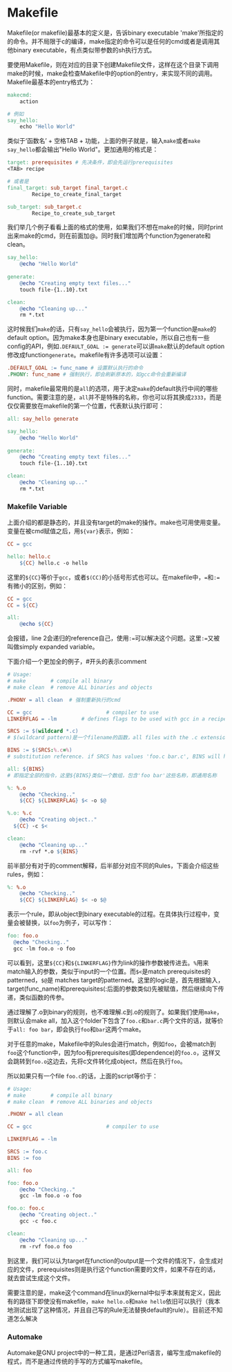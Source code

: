 # Makefile
Makefile(or makefile)最基本的定义是，告诉binary executable 'make'所指定的的命令。并不局限于c的编译，make指定的命令可以是任何的cmd或者是调用其他binary executable，有点类似带参数的sh执行方式。

要使用Makefile，则在对应的目录下创建Makefile文件，这样在这个目录下调用make的时候，make会检查Makefile中的option的entry，来实现不同的调用。Makefile最基本的entry格式为：
```makefile
makecmd:
	action

# 例如
say_hello:
	echo "Hello World"
```
类似于‘函数名’ + 空格TAB + 功能，上面的例子就是，输入`make`或者`make say_hello`都会输出"Hello World"。更加通用的格式是：
```makefile
target: prerequisites # 先决条件，即会先运行prerequisites
<TAB> recipe

# 或者是
final_target: sub_target final_target.c
        Recipe_to_create_final_target

sub_target: sub_target.c
        Recipe_to_create_sub_target
```
我们举几个例子看看上面的格式的使用，如果我们不想在make的时候，同时print出来make的cmd，则在前面加@。同时我们增加两个function为generate和clean。
```makefile
say_hello:
	@echo "Hello World"
	
generate:
	@echo "Creating empty text files..."
	touch file-{1..10}.txt

clean:
	@echo "Cleaning up..."
	rm *.txt
```
这时候我们`make`的话，只有`say_hello`会被执行，因为第一个function是`make`的default option。因为make本身也是binary executable，所以自己也有一些config的API，例如`.DEFAULT_GOAL := generate`可以讲`make`默认的default option修改成function`generate`。makefile有许多选项可以设置：
```makefile
.DEFAULT_GOAL := func_name # 设置默认执行的命令
.PHONY: func_name # 强制执行，即会刷新原本的，如gcc命令会重新编译
```

同时，makefile最常用的是`all`的选项，用于决定`make`的default执行中间的哪些function。需要注意的是，`all`并不是特殊的名称，你也可以将其换成`2333`，而是仅仅需要放在makefile的第一个位置，代表默认执行即可：
```makefile
all: say_hello generate

say_hello:
	@echo "Hello World"
	
generate:
	@echo "Creating empty text files..."
	touch file-{1..10}.txt

clean:
	@echo "Cleaning up..."
	rm *.txt
```

### Makefile Variable
上面介绍的都是静态的，并且没有target的make的操作。make也可用使用变量。变量在被cmd赋值之后，用`${var}`表示，例如：
```makefile
CC = gcc

hello: hello.c
	${CC} hello.c -o hello
```
这里的`${CC}`等价于`gcc`，或者`$(CC)`的小括号形式也可以。在makefile中，`=`和`:=`有微小的区别，例如：
```makefile
CC = gcc
CC = ${CC}

all:
	@echo ${CC}
```
会报错，line 2会递归的reference自己，使用`:=`可以解决这个问题。这里`:=`又被叫做simply expanded variable。

下面介绍一个更加全的例子，#开头的表示comment
```makefile
# Usage:
# make        # compile all binary
# make clean  # remove ALL binaries and objects

.PHONY = all clean  # 强制重新执行的cmd

CC = gcc                        # compiler to use
LINKERFLAG = -lm  		# defines flags to be used with gcc in a recipe

SRCS := $(wildcard *.c) 	
# $(wildcard pattern)是一个filename的函数，all files with the .c extension will be stored in SRCS， wildcard的中文意思是通配符

BINS := $(SRCS:%.c=%)		
# substitution reference. if SRCS has values 'foo.c bar.c', BINS will have 'foo bar'，类似于冲SRCS中取出来了%代表的部分

all: ${BINS}
# 即指定全部的指令，这里${BINS}类似一个数组，包含'foo bar'这些名称，即通用名称

%: %.o
	@echo "Checking.."
	${CC} ${LINKERFLAG} $< -o $@

%.o: %.c
	@echo "Creating object.."
  ${CC} -c $<

clean:
	@echo "Cleaning up..."
	rm -rvf *.o ${BINS}
```
前半部分有对于的comment解释，后半部分对应不同的Rules，下面会介绍这些rules，例如：
```makefile
%: %.o
	@echo "Checking.."
	${CC} ${LINKERFLAG} $< -o $@
```
表示一个rule，即从object到binary executable的过程。在具体执行过程中，变量会被替换，以`foo`为例子，可以写作：
```makefile
foo: foo.o
  @echo "Checking.."
  gcc -lm foo.o -o foo
```
可以看到，这里`${CC}`和`${LINKERFLAG}`作为link的操作参数被传进去。`%`用来match输入的参数，类似于input的一个位置。而`$<`是match prerequisites的patterned，`$@`是 matches target的patterned。这里的logic是，首先根据输入，target(func_name)和prerequisites(:后面的参数类似)先被赋值，然后继续向下传递，类似函数的传参。

通过理解了.o到binary的规则，也不难理解.c到.o的规则了。如果我们使用`make`，则默认会make all，加入这个folder下包含了`foo.c`和`bar.c`两个文件的话，就等价于`all: foo bar`，即会执行`foo`和`bar`这两个make。

对于任意的make，Makefile中的Rules会进行match，例如`foo`，会被match到`foo`这个function中，因为foo有prerequisites(即dependence)的`foo.o`，这样又会跳转到`foo.o`这边去，先将c文件转化成object，然后在执行`foo`。

所以如果只有一个file `foo.c`的话，上面的script等价于：
```makefile
# Usage:
# make        # compile all binary
# make clean  # remove ALL binaries and objects

.PHONY = all clean

CC = gcc                        # compiler to use

LINKERFLAG = -lm

SRCS := foo.c
BINS := foo

all: foo

foo: foo.o
	@echo "Checking.."
	gcc -lm foo.o -o foo

foo.o: foo.c
	@echo "Creating object.."
	gcc -c foo.c

clean:
	@echo "Cleaning up..."
	rm -rvf foo.o foo
```
到这里，我们可以认为target在function的output是一个文件的情况下，会生成对应的文件，prerequisites则是执行这个function需要的文件，如果不存在的话，就去尝试生成这个文件。

需要注意的是，make这个command在linux的kernal中似乎本来就有定义，因此有的路径下即使没有makefile，`make hello.o`和`make hello`依旧可以执行（我本地测试出现了这种情况，并且自己写的Rule无法替换default的rule）。目前还不知道怎么解决


### Automake
Automake是GNU project中的一种工具，是通过Perl语言，编写生成makefile的程式，而不是通过传统的手写的方式编写makefile。








